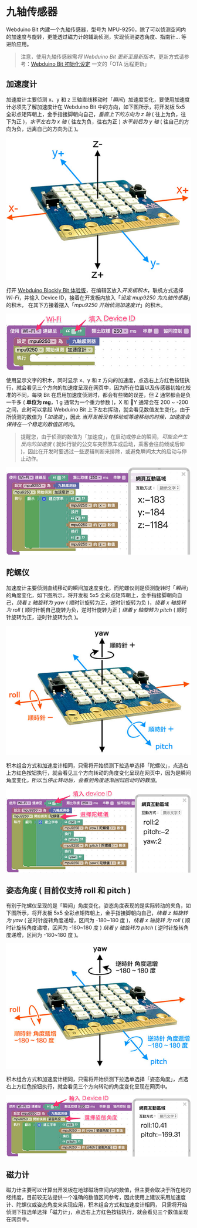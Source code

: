 # 九轴传感器

Webduino Bit 内建一个九轴传感器，型号为 MPU-9250，除了可以侦测空间内的加速度与旋转，更能透过磁力计的辅助侦测，实现侦测姿态角度、指南针... 等进阶应用。

> 注意，使用九轴传感器需*将 Webduino Bit 更新至最新版本*，更新方式请参考：[Webduino Bit 初始化设定](setting.html#_top) 一文的「OTA 远程更新」

## 加速度计

加速度计主要侦测 x、y 和 z 三轴直线移动时「*瞬间*」加速度变化，要使用加速度计必须先了解加速度计在 Webduino Bit 中的方向，如下图所示，将开发板 5x5 全彩点矩阵朝上，金手指接脚朝向自己，*垂直上下的方向为 z 轴* ( 往上为负，往下为正 )，*水平左右为 x 轴* ( 往左为负，往右为正 ) *水平前后为 y 轴* ( 往自己的方向为负，远离自己的方向为正 )。

![](img/tutorials/zh_cn/mpu9250-01.jpg)

打开 [Webduino Blockly Bit 体验版](https://webduino.com.cn/link.html?lang=zh-hans&type=blockly)，在编辑区放入*开发板积木*，联机方式选择*Wi-Fi*，并输入 Device ID，接着在开发板内放入「*设定 mup9250 为九轴传感器*」的积木， 在其下方接着摆入「*mpu9250 开始侦测加速度计*」的积木。

![](img/tutorials/zh_cn/mpu9250-02.jpg)

使用显示文字的积木，同时显示 x、y 和 z 方向的加速度，点选右上方红色按钮执行，就会看见三个方向的加速度呈现在网页中，因为所在位置以及传感器初始化校准的不同，每块 Bit 在启用加速度侦测时，都会有些微的误差，但 Z 通常都会是负一千多 ( **单位为 mg**，1 g 通常为一个重力参数 )，X 和 Y 通常会在 200 ~ -200 之间，此时可以拿起 Webduino Bit 上下左右挥动，就会看见数值发生变化，由于所侦测的数值为「*加速度*」，因此 *当开发板没有移动或等速移动的时候，加速度会保持在一个稳定的数值区间内*。

> 提醒您，由于侦测的数值为「加速度」，在启动或停止的瞬间，*可能会产生反向的加速度* ( 就如行驶的公交车突然煞车或启动，乘客会往前倾或后仰 )，因此在开发时要透过一些逻辑判断来排除，或避免瞬间太大的启动与停止动作。

![](img/tutorials/zh_cn/mpu9250-03.jpg)

## 陀螺仪

加速度计主要侦测直线移动的瞬间加速度变化，而陀螺仪则是侦测旋转时「*瞬间*」的角度变化，如下图所示，将开发板 5x5 全彩点矩阵朝上，金手指接脚朝向自己，*绕着 z 轴旋转为 yaw* ( 顺时针旋转为正，逆时针旋转为负 )，*绕着 x 轴旋转为 roll* ( 顺时针朝自己旋转为负，逆时针旋转为正 ) *绕着 y 轴旋转为 pitch* ( 顺时针旋转为正，逆时针旋转为负 )。

![](img/tutorials/zh_cn/mpu9250-04.jpg)

积木组合方式和加速度计相同，只需将开始侦测下拉选单选择「陀螺仪」，点选右上方红色按钮执行，就会看见三个方向转动的角度变化呈现在网页中，因为是瞬间角度变化，所以当*停止转动后，会看到角度逐渐回归启动时的数值*。

![](img/tutorials/zh_cn/mpu9250-05.jpg)

## 姿态角度 ( 目前仅支持 roll 和 pitch )

有别于陀螺仪呈现的是「瞬间」角度变化，姿态角度表现的是实际转动的夹角，如下图所示，将开发板 5x5 全彩点矩阵朝上，金手指接脚朝向自己，*绕着 z 轴旋转为 yaw* ( 逆时针旋转角度递增，区间为 -180~180 度 )，*绕着 x 轴旋转 为 roll* ( 顺时针旋转角度递增，区间为 -180~180 度 ) *绕着 y 轴旋转为 pitch* ( 逆时针旋转角度递增，区间为 -180~180 度 )。

![](img/tutorials/zh_cn/mpu9250-06.jpg)

积木组合方式和加速度计相同，只需将开始侦测下拉选单选择「姿态角度」，点选右上方红色按钮执行，就会看见三个方向转动的角度变化呈现在网页中。

![](img/tutorials/zh_cn/mpu9250-07.jpg)

## 磁力计

磁力计主要可以计算出开发板在地球磁场空间内的数值，但主要会取决于所在地的经纬度，目前较无法提供一个准确的数值区间参考，因此使用上建议采用加速度计、陀螺仪或姿态角度来实现应用，积木组合方式和加速度计相同， 只需将开始侦测下拉选单选择「磁力计」，点选右上方红色按钮执行，就会看见三个数值呈现在网页中。